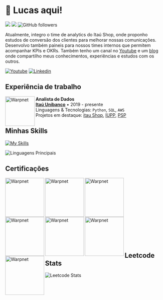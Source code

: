 # :vulcan_salute: Lucas aqui! 

![](https://komarev.com/ghpvc/?username=lucas-fonzo&color=000000)
![](https://estruyf-github.azurewebsites.net/api/VisitorHit?user=lucas-fonzo&countColorcountColor&countColor=%232979ff) ![GitHub followers](https://img.shields.io/github/followers/lucas-fonzo?label=Follow&style=social)
<p align="left" style="text-align: justify">
  
Atualmente, integro o time de analytics do Itaú Shop, onde proponho estudos de conversão dos clientes para melhorar nossas comunicações. Desenvolvo também paineis para nossos times internos que permitem acompanhar KPIs e OKRs. Também tenho um canal no [Youtube](https://www.youtube.com/channel/UCxVV9X6rs48Y9SxoLrWvgUw) e um [blog](https://medium.com/@lucas-fonzo) onde compartilho meus conhecimentos, experiências e estudos com os outros.

</p>

[![Youtube](https://img.shields.io/badge/lucasfonzo-FF0000?style=for-the-badge&logo=youtube&logoColor=white)](https://www.youtube.com/channel/UCxVV9X6rs48Y9SxoLrWvgUw)
[![Linkedin](https://img.shields.io/badge/Lucas%20Fonzo-0077B5?style=for-the-badge&logo=linkedin&logoColor=white)](https://www.linkedin.com/in/lucas-fonzo/) 

## Experiência de trabalho

[<img align="left" height="94px" width="94px" alt="Warpnet" src="https://upload.wikimedia.org/wikipedia/commons/thumb/1/19/Ita%C3%BA_Unibanco_logo_2023.svg/500px-Ita%C3%BA_Unibanco_logo_2023.svg.png"/>](https://www.itau.com.br/)

**Analista de Dados** \
[**Itaú Unibanco**](https://www.itau.com.br/) • 2019 - presente\
Linguagens & Tecnologias: `Python`, `SQL`, `AWS`\
Projetos em destaque: [itau Shop](https://www.itau.com.br/itau-shop), [IUPP](https://www.remessaonline.com.br/blog/iupp-itau/), [PSP](https://www.idinheiro.com.br/cartao-de-credito/sempre-presente/)
<br/>


## Minhas Skills
[![My Skills](https://skillicons.dev/icons?i=python,mysql,postgres,aws,nodejs,js,npm,vscode,![image](https://github.com/Lucas-Fonzo/Lucas-Fonzo/assets/157448238/1c3b7ccb-8eac-4729-90e2-54ad2ae2b2d7)
)](https://skillicons.dev)

![Linguagens Principais](https://github-readme-stats.vercel.app/api/top-langs/?username=lucas-fonzo&theme=tokyonight&hide_border=true&custom_title=Linguagens%20%Principais)


## Certificações 
 <div align="left">
<a href="http://badges.com.br/share/08be7ff387dbb3cb37780d998cee591a.php?a=3707&embed=true"><img align="left" height="124px" width="124px" alt="Warpnet" src="https://brasilopenbadge.com.br/badge/3707.png?nocache=387944356"/></a>
<a href="http://badges.com.br/share/08727cbcfa318f85200c4c158eec7069.php?a=5219&embed=true"><img align="left" height="124px" width="124px" alt="Warpnet" src="https://www.brasilopenbadge.com.br/badge/5219.png?nocache=472855742"/></a>
<a href="http://badges.com.br/share/bf0db623d103f27b7c5dd86d04a08531.php?a=6413&embed=true"><img align="left" height="124px" width="124px" alt="Warpnet" src="https://brasilopenbadge.com.br/badge/6413.png?nocache=414404372"/></a>
<a href="http://badges.com.br/share/5a08e24eabd1e6c40ca612c3ef2949a6.php?a=6414&embed=true"><img align="left" height="124px" width="124px" alt="Warpnet" src="https://brasilopenbadge.com.br/badge/6414.png?nocache=388271272"/></a>
<br/>
<br/>
<br/>
<br/>
<br/>
<br/>
<a href="http://badges.com.br/share/351dd20fd6da8a07f69fd82af4c7ac14.php?a=3712&embed=true"><img align="left" height="124px" width="124px" alt="Warpnet" src="https://brasilopenbadge.com.br/badge/3712.png?nocache=388279344"/></a>
<a href="http://badges.com.br/share/c28a2fc824574d1e07ca6190e86d732e.php?a=3709&embed=true"><img align="left" height="124px" width="124px" alt="Warpnet" src="https://brasilopenbadge.com.br/badge/3709.png?nocache=389153138"/></a>
<a href="http://badges.com.br/share/b730bb640b0ae20d97ab5ceac5112608.php?a=4048&embed=true"><img align="left" height="124px" width="124px" alt="Warpnet" src="https://brasilopenbadge.com.br/badge/4048.png?nocache=388285398"/></a>
</div> 

<br/>
<br/>
<br/>
<br/>
<br/>
<br/>

## Leetcode Stats 
![Leetcode Stats](https://leetcard.jacoblin.cool/lucas-fonzo?ext=heatmap)

<!--
[![API Banco Digital](https://ytcards.demolab.com/?id=tFyjhiydrFc&title=API+Banco+Digital&lang=pt&timestamp=1714615202&background_color=%230d1117&title_color=%23ffffff&stats_color=%23dedede&max_title_lines=1&width=250&border_radius=5&duration=736 "5 things I wish I knew before studying Computer Science")](https://www.youtube.com/watch?v=tFyjhiydrFc)

**Lucas-Fonzo/Lucas-Fonzo** is a ✨ _special_ ✨ repository because its `README.md` (this file) appears on your GitHub profile.
[![Instagram](https://img.shields.io/badge/jess.coder-E4405F?style=for-the-badge&logo=instagram&logoColor=white)]()
Here are some ideas to get you started:

- 🔭 I’m currently working on ...
- 🌱 I’m currently learning ...
- 👯 I’m looking to collaborate on ...
- 🤔 I’m looking for help with ...
- 💬 Ask me about ...
- 📫 How to reach me: ...
- 😄 Pronouns: ...
- ⚡ Fun fact: ...
-->
